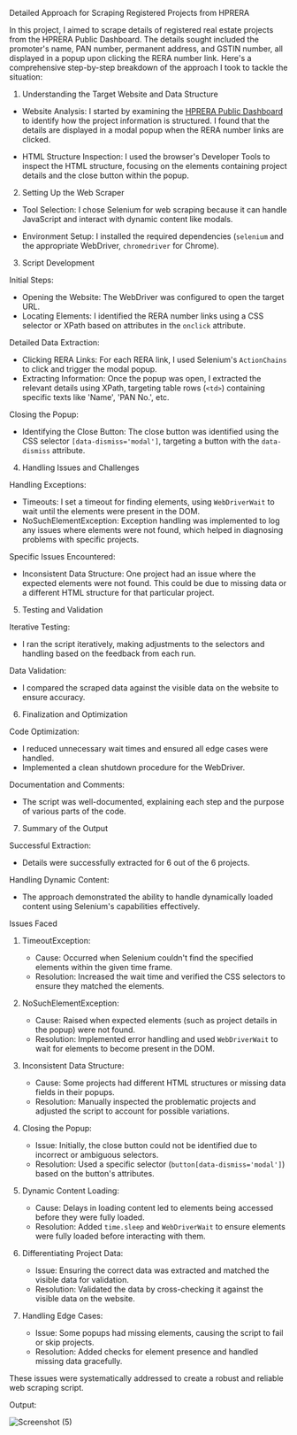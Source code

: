  Detailed Approach for Scraping Registered Projects from HPRERA

In this project, I aimed to scrape details of registered real estate projects from the HPRERA Public Dashboard. The details sought included the promoter's name, PAN number, permanent address, and GSTIN number, all displayed in a popup upon clicking the RERA number link. Here's a comprehensive step-by-step breakdown of the approach I took to tackle the situation:

 1. Understanding the Target Website and Data Structure

- Website Analysis: I started by examining the [HPRERA Public Dashboard](https://hprera.nic.in/PublicDashboard) to identify how the project information is structured. I found that the details are displayed in a modal popup when the RERA number links are clicked.

- HTML Structure Inspection: I used the browser's Developer Tools to inspect the HTML structure, focusing on the elements containing project details and the close button within the popup.

 2. Setting Up the Web Scraper

- Tool Selection: I chose Selenium for web scraping because it can handle JavaScript and interact with dynamic content like modals.

- Environment Setup: I installed the required dependencies (`selenium` and the appropriate WebDriver, `chromedriver` for Chrome).

 3. Script Development

Initial Steps:
- Opening the Website: The WebDriver was configured to open the target URL.
- Locating Elements: I identified the RERA number links using a CSS selector or XPath based on attributes in the `onclick` attribute.

Detailed Data Extraction:
- Clicking RERA Links: For each RERA link, I used Selenium's `ActionChains` to click and trigger the modal popup.
- Extracting Information: Once the popup was open, I extracted the relevant details using XPath, targeting table rows (`<td>`) containing specific texts like 'Name', 'PAN No.', etc.

Closing the Popup:
- Identifying the Close Button: The close button was identified using the CSS selector `[data-dismiss='modal']`, targeting a button with the `data-dismiss` attribute.

 
4. Handling Issues and Challenges

Handling Exceptions:
- Timeouts: I set a timeout for finding elements, using `WebDriverWait` to wait until the elements were present in the DOM.
- NoSuchElementException: Exception handling was implemented to log any issues where elements were not found, which helped in diagnosing problems with specific projects.

Specific Issues Encountered:
- Inconsistent Data Structure: One project had an issue where the expected elements were not found. This could be due to missing data or a different HTML structure for that particular project.

 5. Testing and Validation

Iterative Testing:
- I ran the script iteratively, making adjustments to the selectors and handling based on the feedback from each run.

Data Validation:
- I compared the scraped data against the visible data on the website to ensure accuracy.

 6. Finalization and Optimization

Code Optimization:
- I reduced unnecessary wait times and ensured all edge cases were handled.
- Implemented a clean shutdown procedure for the WebDriver.

Documentation and Comments:
- The script was well-documented, explaining each step and the purpose of various parts of the code.

 7. Summary of the Output

Successful Extraction:
- Details were successfully extracted for 6 out of the 6 projects.


Handling Dynamic Content:
- The approach demonstrated the ability to handle dynamically loaded content using Selenium's capabilities effectively.





 Issues Faced

1. TimeoutException:
   - Cause: Occurred when Selenium couldn't find the specified elements within the given time frame.
   - Resolution: Increased the wait time and verified the CSS selectors to ensure they matched the elements.

2. NoSuchElementException:
   - Cause: Raised when expected elements (such as project details in the popup) were not found.
   - Resolution: Implemented error handling and used `WebDriverWait` to wait for elements to become present in the DOM.

3. Inconsistent Data Structure:
   - Cause: Some projects had different HTML structures or missing data fields in their popups.
   - Resolution: Manually inspected the problematic projects and adjusted the script to account for possible variations.

4. Closing the Popup:
   - Issue: Initially, the close button could not be identified due to incorrect or ambiguous selectors.
   - Resolution: Used a specific selector (`button[data-dismiss='modal']`) based on the button's attributes.

5. Dynamic Content Loading:
   - Cause: Delays in loading content led to elements being accessed before they were fully loaded.
   - Resolution: Added `time.sleep` and `WebDriverWait` to ensure elements were fully loaded before interacting with them.

6. Differentiating Project Data:
   - Issue: Ensuring the correct data was extracted and matched the visible data for validation.
   - Resolution: Validated the data by cross-checking it against the visible data on the website.

7. Handling Edge Cases:
   - Issue: Some popups had missing elements, causing the script to fail or skip projects.
   - Resolution: Added checks for element presence and handled missing data gracefully.

These issues were systematically addressed to create a robust and reliable web scraping script.




Output:



![Screenshot (5)](https://github.com/user-attachments/assets/a68372ee-7aca-4d70-89bf-21536ceda3ae)



